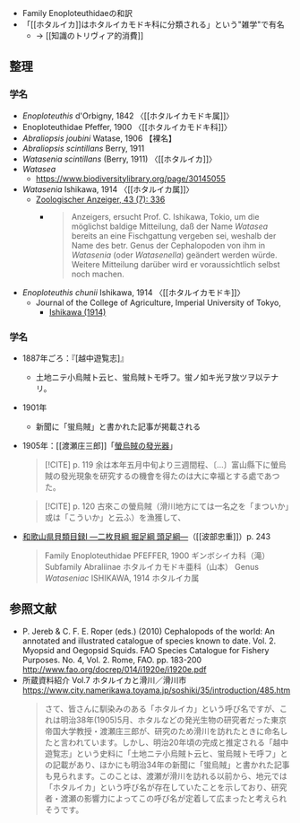 
- Family Enoploteuthidaeの和訳
- 「[[ホタルイカ]]はホタルイカモドキ科に分類される」という"雑学"で有名
	- → [[知識のトリヴィア的消費]]

## 整理

### 学名

- *Enoploteuthis* d'Orbigny, 1842 〈[[ホタルイカモドキ属]]〉
- Enoploteuthidae Pfeffer, 1900 〈[[ホタルイカモドキ科]]〉
- *Abraliopsis joubini* Watase, 1906 【裸名】
- *Abraliopsis scintillans* Berry, 1911
- *Watasenia scintillans* (Berry, 1911) 〈[[ホタルイカ]]〉
- *Watasea*
	- https://www.biodiversitylibrary.org/page/30145055
- *Watasenia* Ishikawa, 1914 〈[[ホタルイカ属]]〉
	- [Zoologischer Anzeiger, 43 (7): 336](https://www.biodiversitylibrary.org/page/30145229)
		- > Anzeigers, ersucht Prof. C. Ishikawa, Tokio, um die möglichst baldige Mitteilung, daß der Name *Watasea* bereits an eine Fischgattung vergeben sei, weshalb der Name des betr. Genus der Cephalopoden von ihm in *Watasenia* (oder *Watasenella*) geändert werden würde. Weitere Mitteilung darüber wird er voraussichtlich selbst noch machen.
- *Enoploteuthis chunii* Ishikawa, 1914 〈[[ホタルイカモドキ]]〉
	- Journal of the College of Agriculture, Imperial University of Tokyo, 
		- [Ishikawa (1914)](https://www.biodiversitylibrary.org/page/30242448)

### 学名

- 1887年ごろ：『[越中遊覧志]』
	- 土地ニテ小烏賊ト云ヒ、蛍烏賊トモ呼フ。蛍ノ如キ光ヲ放ツヲ以テナリ。
-  1901年
	- 新聞に「蛍烏賊」と書かれた記事が掲載される
- 1905年：[[渡瀬庄三郎]]「[螢烏賊の發光器](https://dl.ndl.go.jp/pid/10827263)」
    > [!CITE] p. 119
    > 余は本年五月中旬より三週間程、〔…〕富山縣下に螢烏賊の發光現象を研究するの機會を得たのは大に幸福とする處であつた。

    > [!CITE] p. 120
    > 古來この螢烏賊（滑川地方にては一名之を「まついか」或は「こういか」と云ふ）を漁獲して、
- [和歌山県貝類目録I —二枚貝綱 掘足綱 頭足綱—](https://doi.org/10.5134/176470)（[[波部忠重]]）p. 243
    > Family Enoploteuthidae PFEFFER, 1900 ギンボシイカ科（滝）
    > Subfamily Abraliinae ホタルイカモドキ亜科（山本）
    > Genus *Wataseniac* ISHIKAWA, 1914 ホタルイカ属

## 参照文献

- P. Jereb & C. F. E. Roper (eds.) (2010) Cephalopods of the world: An annotated and illustrated catalogue of species known to date. Vol. 2. Myopsid and Oegopsid Squids. FAO Species Catalogue for Fishery Purposes. No. 4, Vol. 2. Rome, FAO. pp. 183-200 http://www.fao.org/docrep/014/i1920e/i1920e.pdf
- 所蔵資料紹介 Vol.7 ホタルイカと滑川／滑川市 https://www.city.namerikawa.toyama.jp/soshiki/35/introduction/485.htm
    > さて、皆さんに馴染みのある「ホタルイカ」という呼び名ですが、これは明治38年(1905)5月、ホタルなどの発光生物の研究者だった東京帝国大学教授・渡瀬庄三郎が、研究のため滑川を訪れたときに命名したと言われています。しかし、明治20年頃の完成と推定される「越中遊覧志」という史料に「土地ニテ小烏賊ト云ヒ、蛍烏賊トモ呼フ」との記載があり、ほかにも明治34年の新聞に「蛍烏賊」と書かれた記事も見られます。このことは、渡瀬が滑川を訪れる以前から、地元では「ホタルイカ」という呼び名が存在していたことを示しており、研究者・渡瀬の影響力によってこの呼び名が定着して広まったと考えられそうです。
